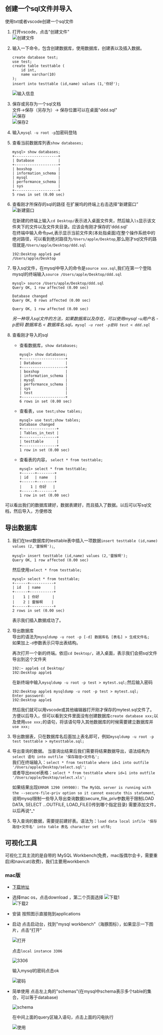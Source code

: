 ## 创建一个sql文件并导入
使用txt或者vscode创建一个sql文件    

1. 打开vscode，点击"创建文件"  
![创建文件](./images/vscode1.png)
2. 输入一下命令，包含创建数据库，使用数据库，创建表以及插入数据。  

    ```
    create database test;
    use test;
    create table testtable (
        id int,
        name varchar(10)
    );
    insert into testtable (id,name) values (1,'你好');
    ```

    ![输入信息](./images/vscode2.png)  

3. 保存或另存为一个sql文档  
文件->保存（另存为）-> 保存位置可以在桌面"ddd.sql"  
![保存](./images/vscode3.png)  
![保存2](./images/vscode3.png)  

4. 输入`mysql -u root -p`加密码登陆  
5. 查看当前数据库列表`show databases;`  

    ```
    mysql> show databases;
    +--------------------+
    | Database           |
    +--------------------+
    | boxshop            |
    | information_schema |
    | mysql              |
    | performance_schema |
    | sys                |
    +--------------------+
    5 rows in set (0.00 sec)
    ```

6. 查看刚才所保存的sql的路径 在扩展坞的终端上右击选择“新建窗口” 
![新建窗口](./images/vscode5.png)  

    在新建的终端上输入`cd Desktop/`表示进入桌面文件夹，然后输入`ls`显示该文件夹下的文件以及文件夹目录。应该会有刚才保存的'ddd.sql'  
    在终端中输入命令`pwd`,表示显示当前文件夹(本处指桌面)在整个操作系统中的绝对路径，可以看到绝对路径为`/Users/apple/Desktop`,那么刚才sql文件的路径就是`/Users/apple/Desktop/ddd.sql` 

    ```
    192:Desktop apple$ pwd
    /Users/apple/Desktop
    ```
7. 导入sql文件，在mysql中导入的命令是`source xxx.sql`,我们在第一个登陆mysql的终端输入`source /Users/apple/Desktop/ddd.sql`  

    ```
    mysql> source /Users/apple/Desktop/ddd.sql
    Query OK, 1 row affected (0.00 sec)

    Database changed
    Query OK, 0 rows affected (0.00 sec)

    Query OK, 1 row affected (0.00 sec)
    ```  
    *另一种导入sql文件的方法，如果数据库以及存在，可以使用mysql -u用户名 -p密码 数据库名 < 数据库名.sql。`mysql -u root -p密码 test < ddd.sql`*

8. 查看刚才导入的sql  
    * 查看数据库，`show databases;`

        ```
        mysql> show databases;
        +--------------------+
        | Database           |
        +--------------------+
        | boxshop            |
        | information_schema |
        | mysql              |
        | performance_schema |
        | sys                |
        | test               |
        +--------------------+
        6 rows in set (0.00 sec)
       
        ```  

    * 查看表，`use test;show tables;`    

        ```
        mysql> use test;show tables;
        Database changed
        +----------------+
        | Tables_in_test |
        +----------------+
        | testtable      |
        +----------------+
        1 row in set (0.00 sec)
        ```  

    * 查看表的内容， `select * from testtable;`

        ```
        mysql> select * from testtable;
        +------+--------+
        | id   | name   |
        +------+--------+
        |    1 | 你好   |
        +------+--------+
        1 row in set (0.00 sec)
        ```  
    
可以看出我们的数据库建好，数据表建好，而且插入了数据。以后可以写sql文档，然后导入，方便修改

## 导出数据库
1. 我们在test数据库的testtable表中插入一项数据`insert testtable (id,name) values (2,'雷猴啊');`,  

    ```
    mysql> insert testtable (id,name) values (2,'雷猴啊');
    Query OK, 1 row affected (0.00 sec)
    ```  

    然后使用`select * from testtable;`  

    ```
    mysql> select * from testtable;
    +------+-----------+
    | id   | name      |
    +------+-----------+
    |    1 | 你好      |
    |    2 | 雷猴啊    |
    +------+-----------+
    2 rows in set (0.00 sec)
    ```  
    表示我们插入数据成功了。
2. 导出数据库  
    导出的语法为`mysqldump -u root -p [-d] 数据库名 [表名] > 生成文件名;`  
    如果加上`-d`参数表示只导出表结构。  

    再次打开一个新的终端。依旧`cd Desktop/`，进入桌面，表示我们会把sql文件导出到这个文件夹    

    ```
    192:~ apple$ cd Desktop/
    192:Desktop apple$ 
    ```  
    
    在新终端中输入`mysqldump -u root -p test > mytest.sql;`然后输入密码  

    ```
    192:Desktop apple$ mysqldump -u root -p test > mytest.sql;
    Enter password: 
    192:Desktop apple$ 
    ```

    然后我们就可以用vscode或其他编辑器打开刚才保存的mytest.sql文件了。方便以后导入，但可以看到文件里面没有创建数据库`create database xxx;`以及使用`use xxx;`的语句，将该语句导入其他数据库的时候需要建立数据库并`use xxx;`  

3. 导出数据表，只在数据库名后面加上表名即可，例如`mysqldump -u root -p test testtable > mytesttable.sql;`  

4. 导出查询的数据。
    当查询出结果后我们需要将结果数据导出，语法结构为`select 语句 into outfile '保存路径+文件名';`   
    我们在终端输入：`select * from testtable where id=1 into outfile '/Users/apple/Desktop/select.sql';`   
    或者导出excel表格：`select * from testtable where id=1 into outfile '/Users/apple/Desktop/select.xls';`  

    如果结果出现`ERROR 1290 (HY000): The MySQL server is running with the --secure-file-priv option so it cannot execute this statement`,说明mysql限制一些导入导出查询数据(secure_file_priv参数用于限制LOAD DATA, SELECT …OUTFILE, LOAD_FILE()传到哪个指定目录)  需要添加文件，以后再说^_^


5. 导入查询的数据，需要提前建好表。语法为：`load data local infile '保存路径+文件名' into table 表名 character set utf8;`

## 可视化工具 
可视化工具主流的是自带的 MySQL Workbench(免费，mac版偶尔会卡，需要重启)和navicat(收费)，我们主要用workbench
### mac版
* [下载地址](https://dev.mysql.com/downloads/workbench/)  
* 选择mac os，点击download ，第二个页面选择 
    ![下载1](./images/workbench1.png)  
    ![下载2](./images/workbench2.png)

* 安装 按照图示直接拖到applications  
* 启动 点击启动台，找到"mysql workbench"（海豚图标），如果显示一下图片，点击“打开”  

    ![打开](./images/workbench3.png)   

    点击`local instance 3306`  

    ![3306](./images/workbench4.png)  

    输入mysql的密码点击ok

    ![密码](./images/workbench5.png)  

* 简单使用 点击左上角的"schemas"(在mysql中schema表示多个table的集合，可以等于database)  

    ![schema](./images/workbench6.png)  

    在中间上面的query区输入语句，点击上面的闪电执行  

    ![使用](./images/workbench7.png)

